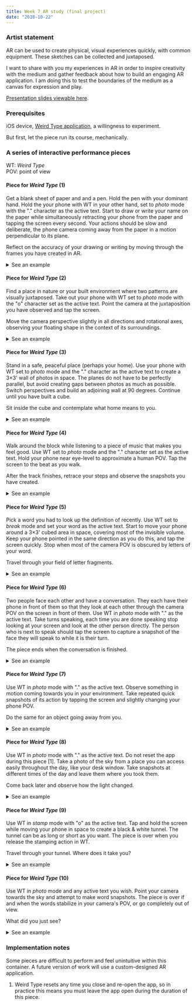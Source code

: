 ```yaml
---
title: Week 7 AR study (final project)
date: "2018-10-22"
---
```


### Artist statement

AR can be used to create physical, visual experiences quickly, with common equipment. These sketches can be collected and juxtaposed.

I want to share with you my experiences in AR in order to inspire creativity with the medium and gather feedback about how to build an engaging AR application. I am doing this to test the boundaries of the medium as a canvas for expression and play.

[Presentation slides viewable here](https://docs.google.com/presentation/d/13mEY2DA9NMSog5SPdaXomTIududu2GV56s3O4uQ4q2s).

### Prerequisites

iOS device, [Weird Type application](https://itunes.apple.com/us/app/weird-type/id1352785248?mt=8), a willingness to experiment.

But first, let the piece run its course, mechanically.

### A series of interactive performance pieces

WT: _Weird Type_ <br/>
POV: point of view

#### Piece for _Weird Type_ (1)

Get a blank sheet of paper and and a pen. Hold the pen with your dominant hand. Hold the your phone with WT in your other hand, set to _photo_ mode with the "." character as the active text. Start to draw or write your name on the paper while simultaneously retracting your phone from the paper and tapping the screen every second. Your actions should be slow and deliberate, the phone camera coming away from the paper in a motion perpendicular to its plane.

Reflect on the accuracy of your drawing or writing by moving through the frames you have created in AR.

<details>
    <summary>See an example</summary>
    <iframe src="https://player.vimeo.com/video/296465326?loop=1&title=0&byline=0&portrait=0" width="640" height="360" frameborder="0" webkitallowfullscreen mozallowfullscreen allowfullscreen></iframe>
</details>

#### Piece for _Weird Type_ (2)

Find a place in nature or your built environment where two patterns are visually juxtaposed. Take out your phone with WT set to _photo_ mode with the "o" character set as the active text. Point the camera at the juxtaposition you have observed and tap the screen.

Move the camera perspective slightly in all directions and rotational axes, observing your floating shape in the context of its surroundings.

<details>
    <summary>See an example</summary>
    <iframe src="https://player.vimeo.com/video/291593464?loop=1&title=0&byline=0&portrait=0" width="640" height="295" frameborder="0" webkitallowfullscreen mozallowfullscreen allowfullscreen></iframe>
</details>

#### Piece for _Weird Type_ (3)

Stand in a safe, peaceful place (perhaps your home). Use your phone with WT set to _photo_ mode and the "." character as the active text to create a 3&times;3' wall of photos in space. The planes do not have to be perfectly parallel, but avoid creating gaps between photos as much as possible. Switch perspectives and build an adjoining wall at 90 degrees. Continue until you have built a cube.

Sit inside the cube and contemplate what home means to you.

<details>
    <summary>See an example</summary>
    Coming soon
</details>

#### Piece for _Weird Type_ (4)

Walk around the block while listening to a piece of music that makes you feel good. Use WT set to _photo_ mode and the "." character set as the active text. Hold your phone near eye-level to approximate a human POV. Tap the screen to the beat as you walk.

After the track finishes, retrace your steps and observe the snapshots you have created.

<details>
    <summary>See an example</summary>
    Coming soon
</details>

#### Piece for _Weird Type_ (5)

Pick a word you had to look up the definition of recently. Use WT set to _break_ mode and set your word as the active text. Start to move your phone around a 3&times;3' cubed area in space, covering most of the invisible volume. Keep your phone pointed in the same direction as you do this, and tap the screen quickly. Stop when most of the camera POV is obscured by letters of your word.

Travel through your field of letter fragments.

<details>
    <summary>See an example</summary>
    <iframe src="https://player.vimeo.com/video/296453019?loop=1&title=0&byline=0&portrait=0" width="640" height="360" frameborder="0" webkitallowfullscreen mozallowfullscreen allowfullscreen></iframe>
</details>

#### Piece for _Weird Type_ (6)

Two people face each other and have a conversation. They each have their phone in front of them so that they look at each other through the camera POV on the screen in front of them. Use WT in _photo_ mode with "." as the active text. Take turns speaking, each time you are done speaking stop looking at your screen and look at the other person directly. The person who is next to speak should tap the screen to capture a snapshot of the face they will speak to while it is their turn.

The piece ends when the conversation is finished.

<details>
    <summary>See an example</summary>
    <iframe src="https://player.vimeo.com/video/296468922?loop=1&title=0&byline=0&portrait=0" width="640" height="360" frameborder="0" webkitallowfullscreen mozallowfullscreen allowfullscreen></iframe>
</details>

#### Piece for _Weird Type_ (7)

Use WT in _photo_ mode with "." as the active text. Observe something in motion coming towards you in your environment. Take repeated quick snapshots of its action by tapping the screen and slightly changing your phone POV.

Do the same for an object going away from you.

<details>
    <summary>See an example</summary>
    <iframe src="https://player.vimeo.com/video/296469469?loop=1&title=0&byline=0&portrait=0" width="640" height="480" frameborder="0" webkitallowfullscreen mozallowfullscreen allowfullscreen></iframe>
</details>

#### Piece for _Weird Type_ (8)

Use WT in _photo_ mode with "." as the active text. Do not reset the app during this piece [1]. Take a photo of the sky from a place you can access easily throughout the day, like your desk window. Take snapshots at different times of the day and leave them where you took them.

Come back later and observe how the light changed.

<details>
    <summary>See an example</summary>
    Coming soon
</details>

#### Piece for _Weird Type_ (9)

Use WT in _stamp_ mode with "o" as the active text. Tap and hold the screen while moving your phone in space to create a black & white tunnel. The tunnel can be as long or short as you want. The piece is over when you release the stamping action in WT.

Travel through your tunnel. Where does it take you?

<details>
    <summary>See an example</summary>
    <iframe src="https://player.vimeo.com/video/296476583?loop=1&title=0&byline=0&portrait=0" width="640" height="360" frameborder="0" webkitallowfullscreen mozallowfullscreen allowfullscreen></iframe>
</details>

#### Piece for _Weird Type_ (10)

Use WT in _photo_ mode and any active text you wish. Point your camera towards the sky and attempt to make word snapshots. The piece is over if and when the words stabilize in your camera's POV, or go completely out of view.

What did you just see?

<details>
    <summary>See an example</summary>
    <iframe src="https://player.vimeo.com/video/296470448?loop=1&title=0&byline=0&portrait=0" width="640" height="360" frameborder="0" webkitallowfullscreen mozallowfullscreen allowfullscreen></iframe>
</details>


### Implementation notes

Some pieces are difficult to perform and feel unintuitive within this container. A future version of work will use a custom-designed AR application.

1. Weird Type resets any time you close and re-open the app, so in practice this means you must leave the app open during the duration of this piece.
